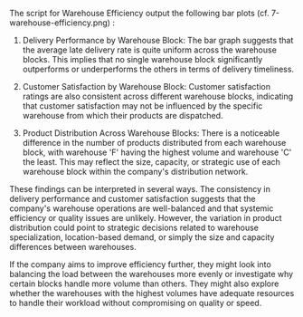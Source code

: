 The script for Warehouse Efficiency output the following bar plots (cf. 7-warehouse-efficiency.png) :

1. Delivery Performance by Warehouse Block:
   The bar graph suggests that the average late delivery rate is quite uniform across the warehouse blocks. This implies that no single warehouse block significantly outperforms or underperforms the others in terms of delivery timeliness.

2. Customer Satisfaction by Warehouse Block:
   Customer satisfaction ratings are also consistent across different warehouse blocks, indicating that customer satisfaction may not be influenced by the specific warehouse from which their products are dispatched.

3. Product Distribution Across Warehouse Blocks:
   There is a noticeable difference in the number of products distributed from each warehouse block, with warehouse 'F' having the highest volume and warehouse 'C' the least. This may reflect the size, capacity, or strategic use of each warehouse block within the company's distribution network.

These findings can be interpreted in several ways. The consistency in delivery performance and customer satisfaction suggests that the company's warehouse operations are well-balanced and that systemic efficiency or quality issues are unlikely. However, the variation in product distribution could point to strategic decisions related to warehouse specialization, location-based demand, or simply the size and capacity differences between warehouses.

If the company aims to improve efficiency further, they might look into balancing the load between the warehouses more evenly or investigate why certain blocks handle more volume than others. They might also explore whether the warehouses with the highest volumes have adequate resources to handle their workload without compromising on quality or speed.